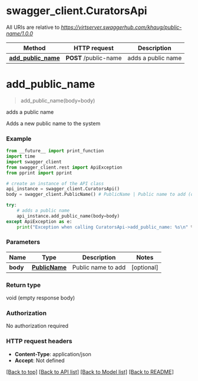 # swagger_client.CuratorsApi

All URIs are relative to *https://virtserver.swaggerhub.com/khaug/public-name/1.0.0*

Method | HTTP request | Description
------------- | ------------- | -------------
[**add_public_name**](CuratorsApi.md#add_public_name) | **POST** /public-name | adds a public name

# **add_public_name**
> add_public_name(body=body)

adds a public name

Adds a new public name to the system

### Example
```python
from __future__ import print_function
import time
import swagger_client
from swagger_client.rest import ApiException
from pprint import pprint

# create an instance of the API class
api_instance = swagger_client.CuratorsApi()
body = swagger_client.PublicName() # PublicName | Public name to add (optional)

try:
    # adds a public name
    api_instance.add_public_name(body=body)
except ApiException as e:
    print("Exception when calling CuratorsApi->add_public_name: %s\n" % e)
```

### Parameters

Name | Type | Description  | Notes
------------- | ------------- | ------------- | -------------
 **body** | [**PublicName**](PublicName.md)| Public name to add | [optional] 

### Return type

void (empty response body)

### Authorization

No authorization required

### HTTP request headers

 - **Content-Type**: application/json
 - **Accept**: Not defined

[[Back to top]](#) [[Back to API list]](../README.md#documentation-for-api-endpoints) [[Back to Model list]](../README.md#documentation-for-models) [[Back to README]](../README.md)

